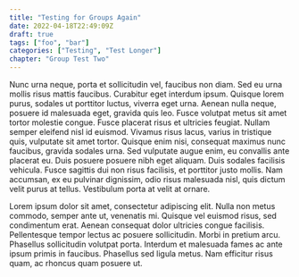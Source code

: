 ```yaml
---
title: "Testing for Groups Again"
date: 2022-04-18T22:49:09Z
draft: true
tags: ["foo", "bar"]
categories: ["Testing", "Test Longer"]
chapter: "Group Test Two"
---
```


Nunc urna neque, porta et sollicitudin vel, faucibus non diam. Sed eu urna mollis risus mattis faucibus. Curabitur eget interdum ipsum. Quisque lorem purus, sodales ut porttitor luctus, viverra eget urna. Aenean nulla neque, posuere id malesuada eget, gravida quis leo. Fusce volutpat metus sit amet tortor molestie congue. Fusce placerat risus et ultricies feugiat. Nullam semper eleifend nisl id euismod. Vivamus risus lacus, varius in tristique quis, vulputate sit amet tortor. Quisque enim nisi, consequat maximus nunc faucibus, gravida sodales urna. Sed vulputate augue enim, eu convallis ante placerat eu. Duis posuere posuere nibh eget aliquam. Duis sodales facilisis vehicula. Fusce sagittis dui non risus facilisis, et porttitor justo mollis. Nam accumsan, ex eu pulvinar dignissim, odio risus malesuada nisl, quis dictum velit purus at tellus. Vestibulum porta at velit at ornare.

<!--more-->

Lorem ipsum dolor sit amet, consectetur adipiscing elit. Nulla non metus commodo, semper ante ut, venenatis mi. Quisque vel euismod risus, sed condimentum erat. Aenean consequat dolor ultricies congue facilisis. Pellentesque tempor lectus ac posuere sollicitudin. Morbi in pretium arcu. Phasellus sollicitudin volutpat porta. Interdum et malesuada fames ac ante ipsum primis in faucibus. Phasellus sed ligula metus. Nam efficitur risus quam, ac rhoncus quam posuere ut.

